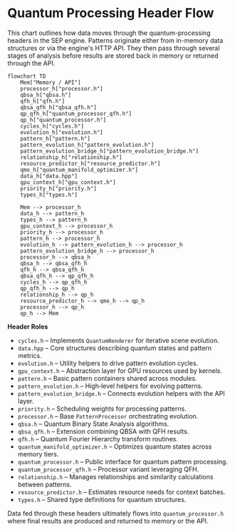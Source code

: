 # Quantum Processing Header Flow

This chart outlines how data moves through the quantum-processing headers in the SEP engine. Patterns originate either from in-memory data structures or via the engine's HTTP API. They then pass through several stages of analysis before results are stored back in memory or returned through the API.

```mermaid
flowchart TD
    Mem["Memory / API"]
    processor_h["processor.h"]
    qbsa_h["qbsa.h"]
    qfh_h["qfh.h"]
    qbsa_qfh_h["qbsa_qfh.h"]
    qp_qfh_h["quantum_processor_qfh.h"]
    qp_h["quantum_processor.h"]
    cycles_h["cycles.h"]
    evolution_h["evolution.h"]
    pattern_h["pattern.h"]
    pattern_evolution_h["pattern_evolution.h"]
    pattern_evolution_bridge_h["pattern_evolution_bridge.h"]
    relationship_h["relationship.h"]
    resource_predictor_h["resource_predictor.h"]
    qmo_h["quantum_manifold_optimizer.h"]
    data_h["data.hpp"]
    gpu_context_h["gpu_context.h"]
    priority_h["priority.h"]
    types_h["types.h"]

    Mem --> processor_h
    data_h --> pattern_h
    types_h --> pattern_h
    gpu_context_h --> processor_h
    priority_h --> processor_h
    pattern_h --> processor_h
    evolution_h --> pattern_evolution_h --> processor_h
    pattern_evolution_bridge_h --> processor_h
    processor_h --> qbsa_h
    qbsa_h --> qbsa_qfh_h
    qfh_h --> qbsa_qfh_h
    qbsa_qfh_h --> qp_qfh_h
    cycles_h --> qp_qfh_h
    qp_qfh_h --> qp_h
    relationship_h --> qp_h
    resource_predictor_h --> qmo_h --> qp_h
    processor_h --> qp_h
    qp_h --> Mem
```

**Header Roles**

- `cycles.h` – Implements `QuantumRenderer` for iterative scene evolution.
- `data.hpp` – Core structures describing quantum states and pattern metrics.
- `evolution.h` – Utility helpers to drive pattern evolution cycles.
- `gpu_context.h` – Abstraction layer for GPU resources used by kernels.
- `pattern.h` – Basic pattern containers shared across modules.
- `pattern_evolution.h` – High‑level helpers for evolving patterns.
- `pattern_evolution_bridge.h` – Connects evolution helpers with the API layer.
- `priority.h` – Scheduling weights for processing patterns.
- `processor.h` – Base `PatternProcessor` orchestrating evolution.
- `qbsa.h` – Quantum Binary State Analysis algorithms.
- `qbsa_qfh.h` – Extension combining QBSA with QFH results.
- `qfh.h` – Quantum Fourier Hierarchy transform routines.
- `quantum_manifold_optimizer.h` – Optimizes quantum states across memory tiers.
- `quantum_processor.h` – Public interface for quantum pattern processing.
- `quantum_processor_qfh.h` – Processor variant leveraging QFH.
- `relationship.h` – Manages relationships and similarity calculations between patterns.
- `resource_predictor.h` – Estimates resource needs for context batches.
- `types.h` – Shared type definitions for quantum structures.

Data fed through these headers ultimately flows into `quantum_processor.h` where final results are produced and returned to memory or the API.
